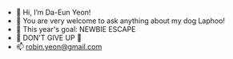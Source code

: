 - 👋 Hi, I’m Da-Eun Yeon!
- 🐶 You are very welcome to ask anything about my dog Laphoo!
- 🌱 This year's goal: NEWBIE ESCAPE
- 🌊 DON'T GIVE UP 🌊
- 📫 robin.yeon@gmail.com

<!---
robinyeon/robinyeon is a ✨ special ✨ repository because its `README.md` (this file) appears on your GitHub profile.
You can click the Preview link to take a look at your changes.
--->
